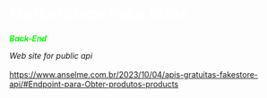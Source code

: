 <h1 style="color: #fff;">Marketplace Fake Store</h1>
<strong><em style="color: #00ff00;">Back-End</em></strong>

<em>Web site for public api</em></br></br>
https://www.anselme.com.br/2023/10/04/apis-gratuitas-fakestore-api/#Endpoint-para-Obter-produtos-products
  
